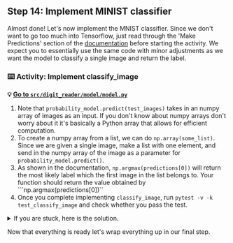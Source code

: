 ## Step 14: Implement MINIST classifier 
Almost done! Let's now implement the MNIST classifier. Since we don't want to go too much into Tensorflow, just read through the 'Make Predictions' section of the [documentation](https://www.tensorflow.org/tutorials/keras/classification#make_predictions) before starting the activity. We expect you to essentially use the same code with minor adjustments as we want the model to classify a single image and return the label.

### :keyboard: Activity: Implement classify_image

**:bulb: [Go to `src/digit_reader/model/model.py`]({{quicklink1}})**

1. Note that ```probability_model.predict(test_images)``` takes in an numpy array of images as an input. If you don't know about numpy arrays don't worry about it it's basically a Python array that allows for efficient computation. 
2. To create a numpy array from a list, we can do ```np.array(some_list)```. Since we are given a single image, make a list with one element, and send in the numpy array of the image as a parameter for ```probability_model.predict()```.
3. As shown in the documentation, ```np.argmax(predictions[0])``` will return the most likely label which the first image in the list belongs to. Your function should return the value obtained by ```np.argmax(predictions[0])``
4. Once you complete implementing ```classify_image```, run ```pytest -v -k test_classify_image``` and check whether you pass the test.

<details><summary>If you are stuck, here is the solution.</summary>
  
```  
def classify_image(self, image):
  probability_model = keras.Sequential([self.model, keras.layers.Softmax()])
  predictions = probability_model.predict(np.array([image]))
  return np.argmax(predictions[0])
```        

</details>

Now that everything is ready let's wrap everything up in our final step.
